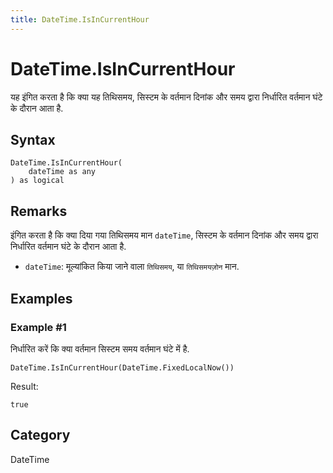 ```yaml
---
title: DateTime.IsInCurrentHour
---
```


# DateTime.IsInCurrentHour


यह इंगित करता है कि क्या यह तिथिसमय, सिस्टम के वर्तमान दिनांक और समय द्वारा निर्धारित वर्तमान घंटे के दौरान आता है.


## Syntax

```powerquery
DateTime.IsInCurrentHour(
    dateTime as any
) as logical
```


## Remarks

इंगित करता है कि क्या दिया गया तिथिसमय मान <code>dateTime</code>, सिस्टम के वर्तमान दिनांक और समय द्वारा निर्धारित वर्तमान घंटे के दौरान आता है.      <ul>      <li><code>dateTime</code>: मूल्यांकित किया जाने वाला <code>तिथिसमय</code>, या <code>तिथिसमयज़ोन</code> मान.</li>      </ul>


## Examples

### Example #1 
निर्धारित करें कि क्या वर्तमान सिस्टम समय वर्तमान घंटे में है.
```powerquery
DateTime.IsInCurrentHour(DateTime.FixedLocalNow())
```

Result: 
```powerquery
true
```




## Category
DateTime
